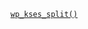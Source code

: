 <p><code><a href="https://developer.wordpress.org/reference/functions/wp_kses_split/">wp_kses_split()</a></code></p>

